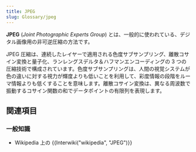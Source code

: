 ```yaml
---
title: JPEG
slug: Glossary/jpeg
---
```

**JPEG** (_Joint Photographic Experts Group_) とは、一般的に使われている、デジタル画像用の非可逆圧縮の方法です。

JPEG 圧縮は、連続したレイヤーで適用される色度サブサンプリング、離散コサイン変換と量子化、ランレングスデルタ＆ハフマンエンコーディングの 3 つの圧縮技術で構成されています。色度サブサンプリングは、人間の視覚システムが色の違いに対する視力が輝度よりも低いことを利用して、彩度情報の段階をルーマ情報よりも低くすることを意味します。離散コサイン変換は、異なる周波数で振動するコサイン関数の和でデータポイントの有限列を表現します。

## 関連項目

### 一般知識

- Wikipedia 上の {{Interwiki("wikipedia", "JPEG")}}
